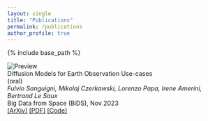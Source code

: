 ```yaml
---
layout: single
title: "Publications"
permalink: /publications
author_profile: true
---
```

<!-- https://codedamn.com/news/frontend/how-to-put-image-and-text-side-by-side-in-html -->
<!-- {% if author.googlescholar %}
  You can also find my articles on <u><a href="{{author.googlescholar}}">my Google Scholar profile</a>.</u>
{% endif %} -->
{% include base_path %}

<link rel="stylesheet" href="/assets/css/pubs.css">

<div class="publication-container">
  <div class="publication-item">
    <div class="publication-image">
      <img src="/images/slides_cr.png" alt="Preview">
    </div>
    <div class="publication-text">
      <div class="publication-title">Diffusion Models for Earth Observation Use-cases</div>
      <div class="publication-note">(oral)</div>
      <div class="publication-authors"><i>Fulvio Sanguigni, Mikolaj Czerkawski, Lorenzo Papa, Irene Amerini, Bertrand Le Saux</i></div>
      <div class="publication-conference">Big Data from Space (BiDS), Nov 2023</div>
      <div class="publication-links">
        <a href="https://arxiv.org/abs/2311.06222">[ArXiv]</a>
        <a href="https://arxiv.org/pdf/2311.06222">[PDF]</a>
        <a href="https://github.com/furio1999/EO_Diffusion">[Code]</a>
      </div>
    </div>
  </div>
</div>

